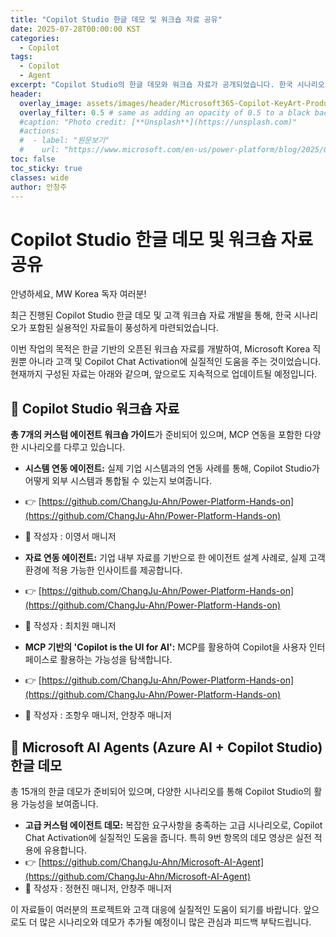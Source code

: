 ```yaml
---
title: "Copilot Studio 한글 데모 및 워크숍 자료 공유"
date: 2025-07-28T00:00:00 KST
categories:
  - Copilot
tags:
  - Copilot
  - Agent
excerpt: "Copilot Studio의 한글 데모와 워크숍 자료가 공개되었습니다. 한국 시나리오 기반의 실전형 커스텀 에이전트 워크숍 가이드와 15개의 데모는 Microsoft Korea 직원뿐 아니라 고객과 파트너에게도 실질적인 인사이트를 제공합니다. MCP 연동, 시스템 및 자료 연동, 고급 에이전트 설계 등 다양한 시나리오가 포함되어 있으며, GitHub를 통해 자유롭게 활용하실 수 있습니다."
header:
  overlay_image: assets/images/header/Microsoft365-Copilot-KeyArt-Productivity-6K-01.png
  overlay_filter: 0.5 # same as adding an opacity of 0.5 to a black background
  #caption: "Photo credit: [**Unsplash**](https://unsplash.com)"
  #actions:
  #  - label: "원문보기"
  #    url: "https://www.microsoft.com/en-us/power-platform/blog/2025/07/21/agent-costs-controls/?msockid=3535fcba82d669720766ed1c8358686d"
toc: false
toc_sticky: true
classes: wide
author: 안창주
---
```


# Copilot Studio 한글 데모 및 워크숍 자료 공유

안녕하세요, MW Korea 독자 여러분!

최근 진행된 Copilot Studio 한글 데모 및 고객 워크숍 자료 개발을 통해, 한국 시나리오가 포함된 실용적인 자료들이 풍성하게 마련되었습니다.

이번 작업의 목적은 한글 기반의 오픈된 워크숍 자료를 개발하여, Microsoft Korea 직원뿐 아니라 고객 및 Copilot Chat Activation에 실질적인 도움을 주는 것이었습니다. 현재까지 구성된 자료는 아래와 같으며, 앞으로도 지속적으로 업데이트될 예정입니다.

## 🔧 Copilot Studio 워크숍 자료

**총 7개의 커스텀 에이전트 워크숍 가이드**가 준비되어 있으며, MCP 연동을 포함한 다양한 시나리오를 다루고 있습니다.

- **시스템 연동 에이전트:** 실제 기업 시스템과의 연동 사례를 통해, Copilot Studio가 어떻게 외부 시스템과 통합될 수 있는지 보여줍니다.
- 👉 [https://github.com/ChangJu-Ahn/Power-Platform-Hands-on](https://github.com/ChangJu-Ahn/Power-Platform-Hands-on)
- 🙋 작성자 : 이영서 매니저

- **자료 연동 에이전트:** 기업 내부 자료를 기반으로 한 에이전트 설계 사례로, 실제 고객 환경에 적용 가능한 인사이트를 제공합니다.
- 👉 [https://github.com/ChangJu-Ahn/Power-Platform-Hands-on](https://github.com/ChangJu-Ahn/Power-Platform-Hands-on)
- 🙋 작성자 : 최치원 매니저

- **MCP 기반의 'Copilot is the UI for AI':** MCP를 활용하여 Copilot을 사용자 인터페이스로 활용하는 가능성을 탐색합니다.
- 👉 [https://github.com/ChangJu-Ahn/Power-Platform-Hands-on](https://github.com/ChangJu-Ahn/Power-Platform-Hands-on)
- 🙋 작성자 : 조항우 매니저, 안창주 매니저

## 🤖 Microsoft AI Agents (Azure AI + Copilot Studio) 한글 데모

총 15개의 한글 데모가 준비되어 있으며, 다양한 시나리오를 통해 Copilot Studio의 활용 가능성을 보여줍니다.

- **고급 커스텀 에이전트 데모:** 복잡한 요구사항을 충족하는 고급 시나리오로, Copilot Chat Activation에 실질적인 도움을 줍니다. 특히 9번 항목의 데모 영상은 실전 적용에 유용합니다.
- 👉 [https://github.com/ChangJu-Ahn/Microsoft-AI-Agent](https://github.com/ChangJu-Ahn/Microsoft-AI-Agent)
- 🙋 작성자 : 정현진 매니저, 안창주 매니저

이 자료들이 여러분의 프로젝트와 고객 대응에 실질적인 도움이 되기를 바랍니다. 앞으로도 더 많은 시나리오와 데모가 추가될 예정이니 많은 관심과 피드백 부탁드립니다.


